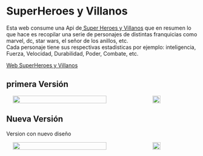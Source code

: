 # SuperHeroes y Villanos
Esta web consume una Api de<a href="https://superheroapi.com/index.html"> Super Heroes y Villanos</a> que en resumen lo que hace es recopilar una serie de personajes de distintas franquicias como marvel, dc, star wars, el señor de los anillos, etc.<br>
Cada personaje tiene sus respectivas estadisticas por ejemplo: inteligencia, Fuerza, Velocidad, Durabilidad, Poder, Combate, etc.

<a href="https://salvamn.github.io/04-Ejemplo-api-superhero/">Web SuperHeroes y Villanos</a>

## primera Versión
<div style="display: inline-flex; flex-direction: row; width: 100%; justify-content: space-evenly;">
  <img src="https://user-images.githubusercontent.com/61121429/139561895-e7f2b580-608e-4c39-8f01-d13f712fb1f9.jpeg" width="70%">
  <img src="https://user-images.githubusercontent.com/61121429/139561897-d91bd588-0327-45df-b269-d41d91c400c8.png" width="20%">
</div>

## Nueva Versión
Version con nuevo diseño

<div style="display: inline-flex; flex-direction: row; width: 100%; justify-content: space-evenly;">
  <img src="https://user-images.githubusercontent.com/61121429/139788590-6d06bf8f-cad7-492e-9d65-106bbed42039.jpeg" width="70%">
  <img src="https://user-images.githubusercontent.com/61121429/139788592-89d9a393-3319-40cb-9af8-385930146d84.png" width="20%">
</div>
